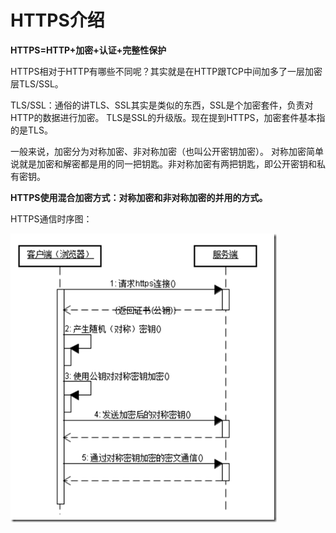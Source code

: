# HTTPS介绍

**HTTPS=HTTP+加密+认证+完整性保护**

HTTPS相对于HTTP有哪些不同呢？其实就是在HTTP跟TCP中间加多了一层加密层TLS/SSL。

TLS/SSL：通俗的讲TLS、SSL其实是类似的东西，SSL是个加密套件，负责对HTTP的数据进行加密。
TLS是SSL的升级版。现在提到HTTPS，加密套件基本指的是TLS。

一般来说，加密分为对称加密、非对称加密（也叫公开密钥加密）。
对称加密简单说就是加密和解密都是用的同一把钥匙。非对称加密有两把钥匙，即公开密钥和私有密钥。

**HTTPS使用混合加密方式：对称加密和非对称加密的并用的方式。**

HTTPS通信时序图：

![HTTPS通信时序图](/img/https.png)